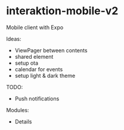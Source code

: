 # interaktion-mobile-v2
Mobile client with Expo


Ideas:
- ViewPager between contents
- shared element
- setup ota
- calendar for events
- setup light & dark theme

TODO:
- Push notifications

Modules:
- Details
